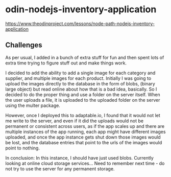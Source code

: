 # odin-nodejs-inventory-application

https://www.theodinproject.com/lessons/node-path-nodejs-inventory-application

## Challenges

As per usual, I added in a bunch of extra stuff for fun and then spent lots of extra time trying to figure
stuff out and make things work.

I decided to add the ability to add a single image for each category and supplier, and multiple images for
each product. Initially I was going to upload the images directly to the database in the form of blobs,
(binary large object) but read online about how that is a bad idea, basically. So I decided to do the proper
thing and use a folder on the server itself. When the user uploads a file, it is uploaded to the uploaded
folder on the server using the multer package.

However, once I deployed this to adaptable.io, I found that it would not let me write to the server, and
even if it did the uploads would not be permanent or consistent across users, as if the app scales up and there
are multiple instances of the app running, each app might have different images uploaded, and once the app instance
gets shut down those images would be lost, and the database entries that point to the urls of the images would
point to nothing.

In conclusion: In this instance, I should have just used blobs. Currently looking at online cloud storage services...
Need to remember next time - do not try to use the server for any permanent storage.
